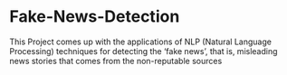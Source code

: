 # Fake-News-Detection
This Project comes up with the applications of NLP (Natural Language Processing) techniques for detecting the ‘fake news’, that is, misleading news stories that comes from the non-reputable sources

